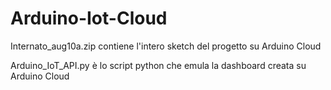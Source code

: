 # Arduino-Iot-Cloud

Internato_aug10a.zip contiene l'intero sketch del progetto su Arduino Cloud

Arduino_IoT_API.py è lo script python che emula la dashboard creata su Arduino Cloud
